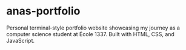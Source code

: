 # anas-portfolio
Personal terminal-style portfolio website showcasing my journey as a computer science student at École 1337. Built with HTML, CSS, and JavaScript.
